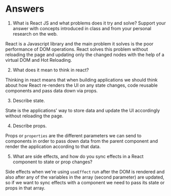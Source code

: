 # Answers

1. What is React JS and what problems does it try and solve? Support your answer with concepts introduced in class and from your personal research on the web.

React is a Javascript library and the main problem it solves is the poor performance of DOM operations. React solves this problem without reloading the page and updating only the changed nodes with the help of a virtual DOM and Hot Reloading.

2. What does it mean to think in react?

Thinking in react means that when building applications we should think about how React re-renders the UI on any state changes, code reusable components and pass data down via props.

3. Describe state.

State is the applications' way to store data and update the UI accordingly without reloading the page.

4. Describe props.

Props or `properties` are the different parameters we can send to components in order to pass down data from the parent component and render the application according to that data.

5. What are side effects, and how do you sync effects in a React component to state or prop changes?

Side effects when we're using `useEffect` run after the DOM is rendered and also after any of the variables in the array (second parameter) are updated, so if we want to sync effects with a component we need to pass its state or props in that array.